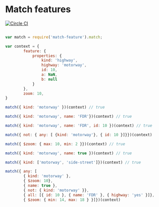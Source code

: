 
# Match features

[![Circle CI](https://circleci.com/gh/tangrams/match-feature.png?style=badge&circle-token=95c1d455e04f9551fb29d66f95546a5f5c92878a)](https://circleci.com/gh/tangrams/match-feature)


```javascript

var match = require('match-feature').match;

var context = {
        feature: {
            properties: {
                kind: 'highway',
                highway: 'motorway',
                id: 10,
                a: NaN,
                b: null
            }
        },
        zoom: 10,
}

match({ kind: 'motorway' })(context) // true

match({ kind: 'motorway', name: 'FDR'})(context) // true

match({ kind: 'motorway', name: 'FDR', id: 10 })(context) // true

match({ not: { any: [ {kind: 'motorway'}, { id: 10 }]}})(context)

match({ $zoom: { max: 10, min: 2 }})(context) // true

match({ kind: 'motorway', name: true })(context) // true

match({ kind: ['motorway', 'side-street']})(context) // true

match({ any: [
        { kind: 'motorway' },
        { $zoom: 10},
        { name: true },
        { not: { kind: 'motorway' }},
        { all: [{ id: 10 }, { name: 'FDR' }, { highway: 'yes' }]},
        { $zoom: { min: 14, max: 18 } }]})(context)

```
